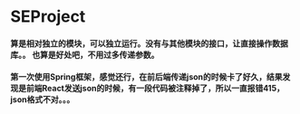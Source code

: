 # SEProject
#### 算是相对独立的模块，可以独立运行。没有与其他模块的接口，让直接操作数据库。。 也算是好处吧，不用过多传递参数。
#### 第一次使用Spring框架，感觉还行，在前后端传递json的时候卡了好久，结果发现是前端React发送json的时候，有一段代码被注释掉了，所以一直报错415，json格式不对。。。
